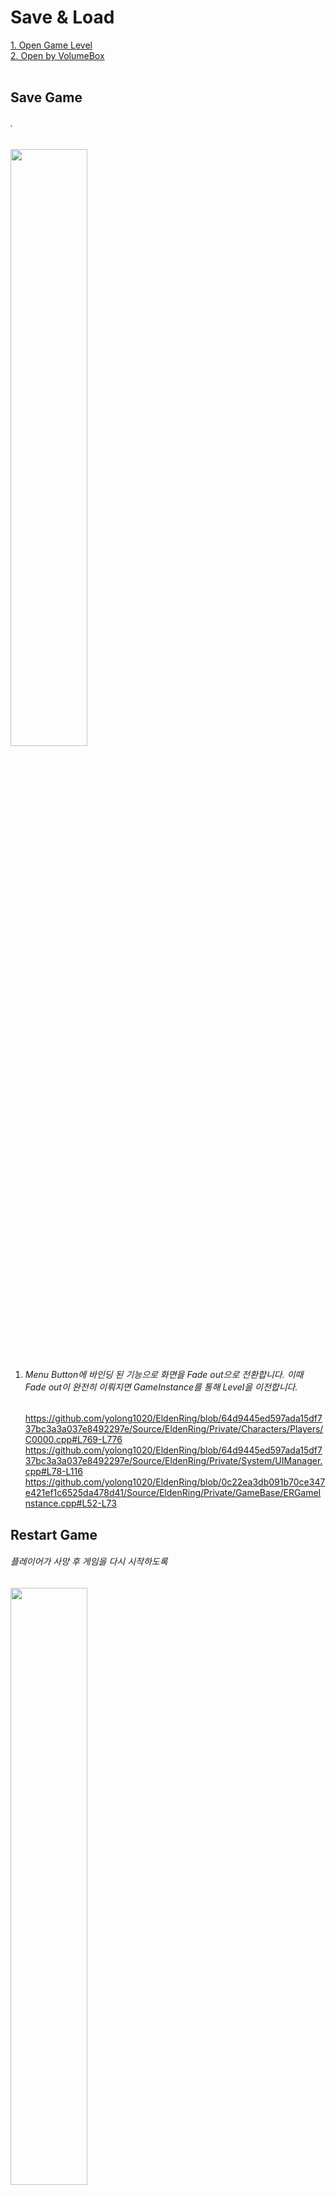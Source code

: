 # Save & Load
[1. Open Game Level](#Open-Game-Level)   
[2. Open by VolumeBox](#Open-by-VolumeBox)   
</br>


## Save Game
###### .
<img src="https://github.com/yolong1020/EldenRing/assets/87303898/743546f9-9289-4582-8b8f-83112424e151" width="49.5%" height="49.5%"></br>

  1. ###### Menu Button에 바인딩 된 기능으로 화면을 Fade out으로 전환합니다. 이때 Fade out이 완전히 이뤄지면 GameInstance를 통해 Level을 이전합니다.
     https://github.com/yolong1020/EldenRing/blob/64d9445ed597ada15df737bc3a3a037e8492297e/Source/EldenRing/Private/Characters/Players/C0000.cpp#L769-L776
     https://github.com/yolong1020/EldenRing/blob/64d9445ed597ada15df737bc3a3a037e8492297e/Source/EldenRing/Private/System/UIManager.cpp#L78-L116
     https://github.com/yolong1020/EldenRing/blob/0c22ea3db091b70ce347e421ef1c6525da478d41/Source/EldenRing/Private/GameBase/ERGameInstance.cpp#L52-L73


## Restart Game
###### 플레이어가 사망 후 게임을 다시 시작하도록 
<img src="https://github.com/yolong1020/EldenRing/assets/87303898/865ae562-b195-4e21-afd6-a75187b99103" width="49.5%" height="49.5%"></br>

  1. ###### GameCharacter의 사망 연출이 종료되면 GameMode에 게임 재시작을 요청합니다.
     https://github.com/yolong1020/EldenRing/blob/2e31075e7eb907ff42a181d5348179df51fadf97/Source/EldenRing/Private/Characters/Players/C0000.cpp#L400-L415
     https://github.com/yolong1020/EldenRing/blob/2e31075e7eb907ff42a181d5348179df51fadf97/Source/EldenRing/Private/Characters/Players/C0000.cpp#L1222-L1229
     https://github.com/yolong1020/EldenRing/blob/a0d7366564eba9f62fe294702066f0320fe39bcd/Source/EldenRing/Private/GameBase/ERGameMode.cpp#L71-L90 </br>
  2. ###### 필드에 플레이어가 없다면 각 항목별로 오브젝트들을 저장된 시점으로 다시 로드합니다.
     https://github.com/yolong1020/EldenRing/blob/a0d7366564eba9f62fe294702066f0320fe39bcd/Source/EldenRing/Private/GameBase/ERGameInstance.cpp#L44-L50
     
